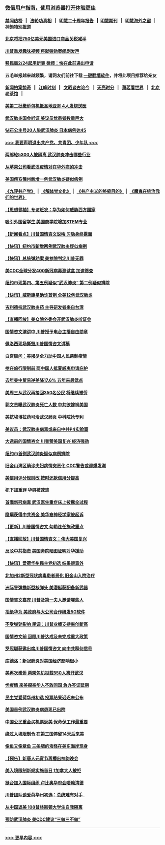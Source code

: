 ### [微信用户指南，使用浏览器打开体验更佳](https://github.com/gfw-breaker/banned-news1/blob/master/indexes/wechat-guide.md?t=0)
#### [禁闻热榜](热点新闻.md?t=0)  &nbsp;&nbsp;|&nbsp;&nbsp; [法轮功真相](https://github.com/gfw-breaker/truth/blob/master/README.md?t=0) &nbsp;&nbsp;|&nbsp;&nbsp; [明慧二十周年报告](https://github.com/gfw-breaker/mh-reports/blob/master/README.md?t=0) &nbsp;&nbsp;|&nbsp;&nbsp;[明慧期刊](https://github.com/gfw-breaker/mh-qikan) &nbsp;&nbsp;|&nbsp;&nbsp; [明慧海外之窗](https://github.com/gfw-breaker/mh-news/blob/master/README.md?t=0) &nbsp;&nbsp;|&nbsp;&nbsp; [神韵特别报道](https://github.com/gfw-breaker/mh-news/blob/master/shenyun.md?t=0)
#### [北京将把750亿美元美国进口商品关税减半](../pages/nsc412/n11848896.md?t=02062256) 
#### [川普重发趣味视频 将就弹劾案闹剧发声](../pages/nsc412/n11848715.md?t=02062256) 
#### [移民局2/24起用新表  律师：快在此前递出申请](../pages/nsc412/n11848220.md?t=02062256) 
#### 五毛举报越来越频繁，请网友们前往下载 [一键翻墙软件](https://github.com/gfw-breaker/ssr-accounts)，并将此项目推荐给亲友
#### [新闻拍案惊奇](https://github.com/gfw-breaker/banned-news1/blob/master/pages/link4.md) &nbsp;&nbsp;|&nbsp;&nbsp; [江峰时刻](https://github.com/gfw-breaker/banned-news1/blob/master/pages/link4.md) &nbsp;&nbsp;|&nbsp;&nbsp; [文昭谈古论今](https://github.com/gfw-breaker/banned-news1/blob/master/pages/link4.md) &nbsp;&nbsp;|&nbsp;&nbsp; [天亮时分](https://github.com/gfw-breaker/banned-news1/blob/master/pages/link4.md) &nbsp;&nbsp;|&nbsp;&nbsp; [萧茗看世界](https://github.com/gfw-breaker/banned-news1/blob/master/pages/link4.md) &nbsp;&nbsp;|&nbsp;&nbsp; [北京老茶馆](https://github.com/gfw-breaker/banned-news1/blob/master/pages/link4.md) &nbsp;&nbsp;|&nbsp;&nbsp; 
#### [美第二批撤侨包机抵圣地亚哥 4人发烧送医](../pages/nsc412/n11847923.md?t=02062256) 
#### [武汉肺炎国会听证 美议员忧患者数量巨大](../pages/nsc412/n11844851.md?t=02062256) 
#### [钻石公主号20人染武汉肺炎 日本病例达45](../pages/nsc412/n11847823.md?t=02062256) 
#### [>>> 我要声明退出共产党、共青团、少年队 <<<](https://github.com/begood0513/goodnews/blob/master/quit/letter.md) 
#### [两邮轮5300人被隔离 武汉肺炎冲击哪些行业](../pages/nsc412/n11847456.md?t=02062256) 
#### [从苹果公司看武汉疫情对在华外商的冲击](../pages/nsc412/n11847586.md?t=02062256) 
#### [美国俄亥俄州新增一例武汉肺炎疑似病例](../pages/nsc412/n11847714.md?t=02062256) 
#### [《九评共产党》](https://github.com/begood0513/9ping.md/blob/master/README.md) &nbsp;|&nbsp; [《解体党文化》](../../../../jtdwh.md/blob/master/README.md)  &nbsp;|&nbsp; [《共产主义的终极目的》](../../../../gczydzjmd.md/blob/master/README.md) &nbsp;|&nbsp; [《魔鬼在统治我们的世界》](../../../../mgztzwmdsj.md/blob/master/README.md) 
#### [【思想领袖】专访班农：华为如何威胁西方国家](../pages/nsc412/n11847306.md?t=02062256) 
#### [吸引外国留学生 美国商学院增加STEM专业](../pages/nsc412/n11847417.md?t=02062256) 
#### [【新闻看点】川普国情咨文说啥 习隐身终露面](../pages/nsc412/n11847016.md?t=02062256) 
#### [【快讯】纽约市新增两例武汉肺炎疑似病例](../pages/nsc412/n11847250.md?t=02062256) 
#### [【快讯】总统弹劾案 美参院判定川普无罪](../pages/nsc412/n11847316.md?t=02062256) 
#### [美CDC全球分发400新冠病毒测试盒 加速筛查](../pages/nsc412/n11847260.md?t=02062256) 
#### [纽约市现第四、第五例疑似“武汉肺炎”   第二例疑似排除](../pages/nsc412/n11847332.md?t=02062256) 
#### [【快讯】威斯康星确诊首例 全美12例武汉肺炎](../pages/nsc412/n11847162.md?t=02062256) 
#### [吉利德抗武汉肺炎药 主导研发者来自台湾](../pages/nsc412/n11847064.md?t=02062256) 
#### [【直播回放】美众院外委会开武汉肺炎听证会](../pages/nsc412/n11846727.md?t=02062256) 
#### [国情咨文演讲中 川普授予电台主播自由勋章](../pages/nsc412/n11846815.md?t=02062256) 
#### [佩洛西现场撕毁川普国情咨文讲稿](../pages/nsc412/n11846724.md?t=02062256) 
#### [白宫顾问：美竭尽全力助中国人民遏制疫情](../pages/nsc412/n11846756.md?t=02062256) 
#### [抢在旅行限制前 两中国人抵夏威夷申请庇护](../pages/nsc412/n11846866.md?t=02062256) 
#### [去年美中贸易逆差降17.6% 五年来最低点](../pages/nsc412/n11846755.md?t=02062256) 
#### [美周三从武汉再接回350名公民 将继续撤侨](../pages/nsc412/n11846705.md?t=02062256) 
#### [郭文贵曝武汉肺炎死亡人数 中共欲嫁祸美国](../pages/nsc412/n11846240.md?t=02062256) 
#### [美抗埃博拉药可治武汉肺炎 中科院抢专利](../pages/nsc412/n11846409.md?t=02062256) 
#### [美议员：武汉肺炎病毒或来自中共P4实验室](../pages/nsc412/n11846043.md?t=02062256) 
#### [大选前的国情咨文 川普赞美国复兴 经济强劲](../pages/nsc412/n11845526.md?t=02062256) 
#### [纽约市首例武汉肺炎疑似病例排除](../pages/nsc412/n11844989.md?t=02062256) 
#### [旧金山湾区确诊夫妇病情突恶化 CDC警告或迎爆发潮](../pages/nsc412/n11845730.md?t=02062256) 
#### [美信用评分规则改  按时还款信用分提高](../pages/nsc412/n11845488.md?t=02062256) 
#### [犯下加重罪 华男被速遣](../pages/nsc412/n11845476.md?t=02062256) 
#### [首曝新冠病毒 武汉医生重症床上披露全过程](../pages/nsc412/n11845150.md?t=02062256) 
#### [隐瞒获得中共资金 美华裔神经学家被起诉](../pages/nsc412/n11844879.md?t=02062256) 
#### [【更新】川普国情咨文 勾勒连任施政重点](../pages/nsc412/n11845223.md?t=02062256) 
#### [【直播回放】川普国情咨文：伟大美国复兴](../pages/nsc412/n11842079.md?t=02062256) 
#### [反驳中共指责 美国务院晒图证明对华援助](../pages/nsc412/n11844859.md?t=02062256) 
#### [【快讯】爱荷华州民主党初选 结果很意外](../pages/nsc412/n11844878.md?t=02062256) 
#### [北加州2新型冠状病毒患者恶化 旧金山入院治疗](../pages/nsc412/n11844842.md?t=02062256) 
#### [洲际导弹携新型核弹头 美潜艇获配备新武器](../pages/nsc412/n11844680.md?t=02062256) 
#### [国情咨文嘉宾 川普及第一夫人邀请哪些人](../pages/nsc412/n11844712.md?t=02062256) 
#### [拒绝华为 美政府与大公司合作研发5G软件](../pages/nsc412/n11844625.md?t=02062256) 
#### [不受弹劾影响 民调：川普业绩支持率创新高](../pages/nsc412/n11844622.md?t=02062256) 
#### [国情咨文前 回顾川普达成及未完成重大政策](../pages/nsc412/n11844581.md?t=02062256) 
#### [罗冠聪获邀出席川普国情咨文 向中共释何信号](../pages/nsc412/n11844355.md?t=02062256) 
#### [库德洛：新冠肺炎对美国经济影响很小](../pages/nsc412/n11844418.md?t=02062256) 
#### [美再次撤侨 两架包机拟载550人离开武汉](../pages/nsc412/n11844407.md?t=02062256) 
#### [忧疫情 来美探亲华人不敢回国 急办签证延期](../pages/nsc412/n11843344.md?t=02062256) 
#### [民主党爱荷华州初选 投票结果迟迟未公布](../pages/nsc412/n11844207.md?t=02062256) 
#### [美国首例武汉肺炎病患现已出院](../pages/nsc412/n11842740.md?t=02062256) 
#### [中国公民重金买机票返美 保命保工作最重要](../pages/nsc412/n11843282.md?t=02062256) 
#### [绕过入境限制令  在第三国停留14天后来美](../pages/nsc412/n11843341.md?t=02062256) 
#### [像鱼又像章鱼 三条腿的海怪在美东海岸现身](../pages/nsc412/n11843092.md?t=02062256) 
#### [【预告】新唐人元宵节再播出神韵晚会](../pages/nsc412/n11843192.md?t=02062256) 
#### [美入境限制新规实施首日 1加拿大人被拒](../pages/nsc412/n11843058.md?t=02062256) 
#### [挺台加入国际组织 卢比奥华府会唔赖清德](../pages/nsc412/n11843023.md?t=02062256) 
#### [川普团队谈爱荷华州初选：总统难有对手  ](../pages/nsc412/n11842867.md?t=02062256) 
#### [从中国返美 108普林斯顿大学生自我隔离](../pages/nsc412/n11842714.md?t=02062256) 
#### [预防武汉肺炎 美CDC建议“三做三不做”](../pages/nsc412/n11842700.md?t=02062256) 

----
#### [ >>> 更早内容 <<< ](../indexes/nsc412-earlier.md)
